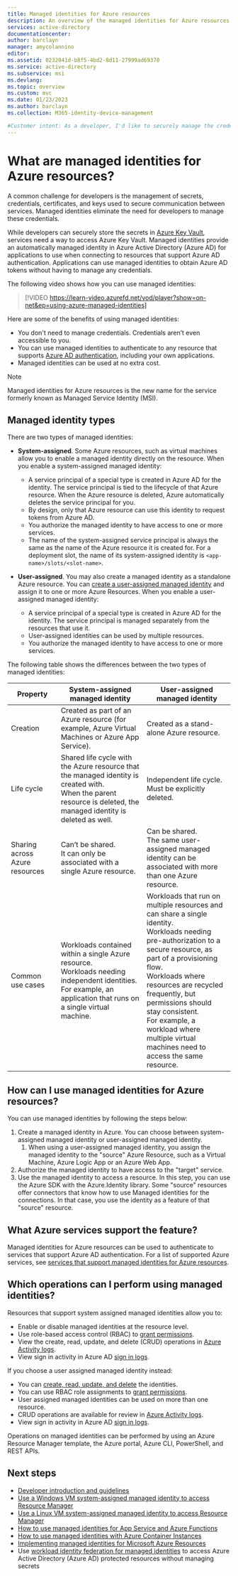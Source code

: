 ```yaml
---
title: Managed identities for Azure resources
description: An overview of the managed identities for Azure resources.
services: active-directory
documentationcenter:
author: barclayn
manager: amycolannino
editor:
ms.assetid: 0232041d-b8f5-4bd2-8d11-27999ad69370
ms.service: active-directory
ms.subservice: msi
ms.devlang:
ms.topic: overview
ms.custom: mvc
ms.date: 01/23/2023
ms.author: barclayn
ms.collection: M365-identity-device-management

#Customer intent: As a developer, I'd like to securely manage the credentials that my application uses for authenticating to cloud services without having the credentials in my code or checked into source control.
---
```


# What are managed identities for Azure resources?

A common challenge for developers is the management of secrets, credentials, certificates, and keys used to secure communication between services. Managed identities eliminate the need for developers to manage these credentials. 

While developers can securely store the secrets in [Azure Key Vault](../../key-vault/general/overview.md), services need a way to access Azure Key Vault. Managed identities provide an automatically managed identity in Azure Active Directory (Azure AD) for applications to use when connecting to resources that support Azure AD authentication. Applications can use managed identities to obtain Azure AD tokens without having to manage any credentials.

The following video shows how you can use managed identities:</br>

> [!VIDEO https://learn-video.azurefd.net/vod/player?show=on-net&ep=using-azure-managed-identities]

Here are some of the benefits of using managed identities:

- You don't need to manage credentials. Credentials aren’t even accessible to you.
- You can use managed identities to authenticate to any resource that supports [Azure AD authentication](../authentication/overview-authentication.md), including your own applications.
- Managed identities can be used at no extra cost.

> [!NOTE]
> Managed identities for Azure resources is the new name for the service formerly known as Managed Service Identity (MSI).

## Managed identity types

There are two types of managed identities:

- **System-assigned**. Some Azure resources, such as virtual machines allow you to enable a managed identity directly on the resource. When you enable a system-assigned managed identity: 
    - A service principal of a special type is created in Azure AD for the identity. The service principal is tied to the lifecycle of that Azure resource. When the Azure resource is deleted, Azure automatically deletes the service principal for you. 
    - By design, only that Azure resource can use this identity to request tokens from Azure AD.
    - You authorize the managed identity to have access to one or more services.
    - The name of the system-assigned service principal is always the same as the name of the Azure resource it is created for. For a deployment slot, the name of its system-assigned identity is ```<app-name>/slots/<slot-name>```.

- **User-assigned**. You may also create a managed identity as a standalone Azure resource. You can [create a user-assigned managed identity](./how-manage-user-assigned-managed-identities?pivots=identity-mi-methods-azp.md) and assign it to one or more Azure Resources. When you enable a user-assigned managed identity:      
    - A service principal of a special type is created in Azure AD for the identity. The service principal is managed separately from the resources that use it. 
    - User-assigned identities can be used by multiple resources.
    - You authorize the managed identity to have access to one or more services.
     

The following table shows the differences between the two types of managed identities:

|  Property    | System-assigned managed identity | User-assigned managed identity |
|------|----------------------------------|--------------------------------|
| Creation |  Created as part of an Azure resource (for example, Azure Virtual Machines or Azure App Service). | Created as a stand-alone Azure resource. |
| Life cycle | Shared life cycle with the Azure resource that the managed identity is created with. <br/> When the parent resource is deleted, the managed identity is deleted as well. | Independent life cycle. <br/> Must be explicitly deleted. |
| Sharing across Azure resources | Can’t be shared. <br/> It can only be associated with a single Azure resource. | Can be shared. <br/> The same user-assigned managed identity can be associated with more than one Azure resource. |
| Common use cases | Workloads contained within a single Azure resource. <br/> Workloads needing independent identities. <br/> For example, an application that runs on a single virtual machine. | Workloads that run on multiple resources and can share a single identity. <br/> Workloads needing pre-authorization to a secure resource, as part of a provisioning flow. <br/> Workloads where resources are recycled frequently, but permissions should stay consistent. <br/> For example, a workload where multiple virtual machines need to access the same resource. |

## How can I use managed identities for Azure resources?

You can use managed identities by following the steps below: 

1. Create a managed identity in Azure. You can choose between system-assigned managed identity or user-assigned managed identity. 
    1. When using a user-assigned managed identity, you assign the managed identity to the "source" Azure Resource, such as a Virtual Machine, Azure Logic App or an Azure Web App.
3. Authorize the managed identity to have access to the "target" service.
4. Use the managed identity to access a resource. In this step, you can use the Azure SDK with the Azure.Identity library. Some "source" resources offer connectors that know how to use Managed identities for the connections. In that case, you use the identity as a feature of that "source" resource.


## What Azure services support the feature?<a name="which-azure-services-support-managed-identity"></a>

Managed identities for Azure resources can be used to authenticate to services that support Azure AD authentication. For a list of supported Azure services, see [services that support managed identities for Azure resources](./managed-identities-status.md).

## Which operations can I perform using managed identities?

Resources that support system assigned managed identities allow you to:

- Enable or disable managed identities at the resource level.
- Use role-based access control (RBAC) to [grant permissions](howto-assign-access-portal.md).
- View the create, read, update, and delete (CRUD) operations in [Azure Activity logs](../../azure-monitor/essentials/activity-log.md).
- View sign in activity in Azure AD [sign in logs](../reports-monitoring/concept-sign-ins.md).

If you choose a user assigned managed identity instead:

- You can [create, read, update, and delete](./how-manage-user-assigned-managed-identities?pivots=identity-mi-methods-azp.md) the identities.
- You can use RBAC role assignments to [grant permissions](howto-assign-access-portal.md).
- User assigned managed identities can be used on more than one resource.
- CRUD operations are available for review in [Azure Activity logs](../../azure-monitor/essentials/activity-log.md).
- View sign in activity in Azure AD [sign in logs](../reports-monitoring/concept-sign-ins.md).

Operations on managed identities can be performed by using an Azure Resource Manager template, the Azure portal, Azure CLI, PowerShell, and REST APIs.

## Next steps

* [Developer introduction and guidelines](overview-for-developers.md)
* [Use a Windows VM system-assigned managed identity to access Resource Manager](tutorial-windows-vm-access-arm.md)
* [Use a Linux VM system-assigned managed identity to access Resource Manager](tutorial-linux-vm-access-arm.md)
* [How to use managed identities for App Service and Azure Functions](../../app-service/overview-managed-identity.md)
* [How to use managed identities with Azure Container Instances](../../container-instances/container-instances-managed-identity.md)
* [Implementing managed identities for Microsoft Azure Resources](https://www.pluralsight.com/courses/microsoft-azure-resources-managed-identities-implementing)
* Use [workload identity federation for managed identities](../workload-identities/workload-identity-federation.md) to access Azure Active Directory (Azure AD) protected resources without managing secrets
